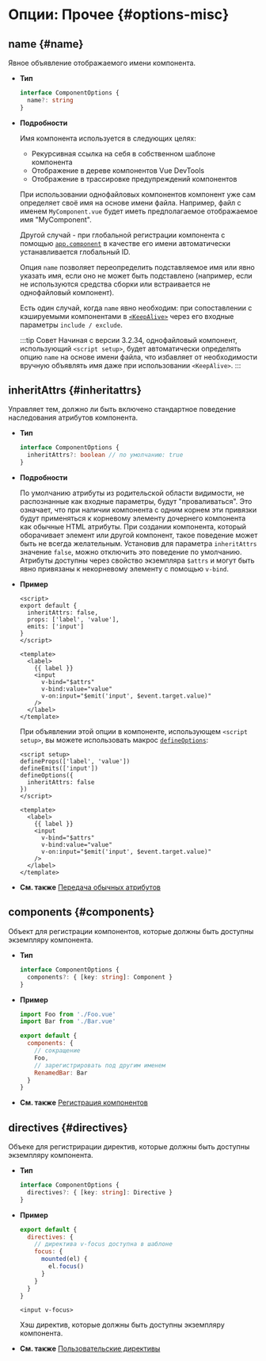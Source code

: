 # Опции: Прочее {#options-misc}

## name {#name}

Явное объявление отображаемого имени компонента.

- **Тип**

  ```ts
  interface ComponentOptions {
    name?: string
  }
  ```

- **Подробности**

  Имя компонента используется в следующих целях:

  - Рекурсивная ссылка на себя в собственном шаблоне компонента
  - Отображение в дереве компонентов Vue DevTools
  - Отображение в трассировке предупреждений компонентов

  При использовании однофайловых компонентов компонент уже сам определяет своё имя на основе имени файла. Например, файл с именем `MyComponent.vue` будет иметь предполагаемое отображаемое имя "MyComponent".

  Другой случай - при глобальной регистрации компонента с помощью [`app.component`](/api/application#app-component) в качестве его имени автоматически устанавливается глобальный ID.

  Опция `name` позволяет переопределить подставляемое имя или явно указать имя, если оно не может быть подставлено (например, если не используются средства сборки или встраивается не однофайловый компонент).

  Есть один случай, когда `name` явно необходим: при сопоставлении с кэшируемыми компонентами в [`<KeepAlive>`](/guide/built-ins/keep-alive) через его входные параметры `include / exclude`.

  :::tip Совет
  Начиная с версии 3.2.34, однофайловый компонент, использующий `<script setup>`, будет автоматически определять опцию `name` на основе имени файла, что избавляет от необходимости вручную объявлять имя даже при использовании `<KeepAlive>`.
  :::

## inheritAttrs {#inheritattrs}

Управляет тем, должно ли быть включено стандартное поведение наследования атрибутов компонента.

- **Тип**

  ```ts
  interface ComponentOptions {
    inheritAttrs?: boolean // по умолчанию: true
  }
  ```

- **Подробности**

  По умолчанию атрибуты из родительской области видимости, не распознанные как входные параметры, будут "проваливаться". Это означает, что при наличии компонента с одним корнем эти привязки будут применяться к корневому элементу дочернего компонента как обычные HTML атрибуты. При создании компонента, который оборачивает элемент или другой компонент, такое поведение может быть не всегда желательным. Установив для параметра `inheritAttrs` значение `false`, можно отключить это поведение по умолчанию. Атрибуты доступны через свойство экземпляра `$attrs` и могут быть явно привязаны к некорневому элементу с помощью `v-bind`.

- **Пример**

  <div class="options-api">

  ```vue
  <script>
  export default {
    inheritAttrs: false,
    props: ['label', 'value'],
    emits: ['input']
  }
  </script>

  <template>
    <label>
      {{ label }}
      <input
        v-bind="$attrs"
        v-bind:value="value"
        v-on:input="$emit('input', $event.target.value)"
      />
    </label>
  </template>
  ```

  </div>
  <div class="composition-api">

  При объявлении этой опции в компоненте, использующем `<script setup>`, вы можете использовать макрос [`defineOptions`](/api/sfc-script-setup#defineoptions):

  ```vue
  <script setup>
  defineProps(['label', 'value'])
  defineEmits(['input'])
  defineOptions({
    inheritAttrs: false
  })
  </script>

  <template>
    <label>
      {{ label }}
      <input
        v-bind="$attrs"
        v-bind:value="value"
        v-on:input="$emit('input', $event.target.value)"
      />
    </label>
  </template>
  ```

  </div>

- **См. также** [Передача обычных атрибутов](/guide/components/attrs)

## components {#components}

Объект для регистрации компонентов, которые должны быть доступны экземпляру компонента.

- **Тип**

  ```ts
  interface ComponentOptions {
    components?: { [key: string]: Component }
  }
  ```

- **Пример**

  ```js
  import Foo from './Foo.vue'
  import Bar from './Bar.vue'

  export default {
    components: {
      // сокращение
      Foo,
      // зарегистрировать под другим именем
      RenamedBar: Bar
    }
  }
  ```

- **См. также** [Регистрация компонентов](/guide/components/registration)

## directives {#directives}

Объеке для регистрирации директив, которые должны быть доступны экземпляру компонента.

- **Тип**

  ```ts
  interface ComponentOptions {
    directives?: { [key: string]: Directive }
  }
  ```

- **Пример**

  ```js
  export default {
    directives: {
      // директива v-focus доступна в шаблоне
      focus: {
        mounted(el) {
          el.focus()
        }
      }
    }
  }
  ```

  ```vue-html
  <input v-focus>
  ```

  Хэш директив, которые должны быть доступны экземпляру компонента.

- **См. также** [Пользовательские директивы](/guide/reusability/custom-directives)
